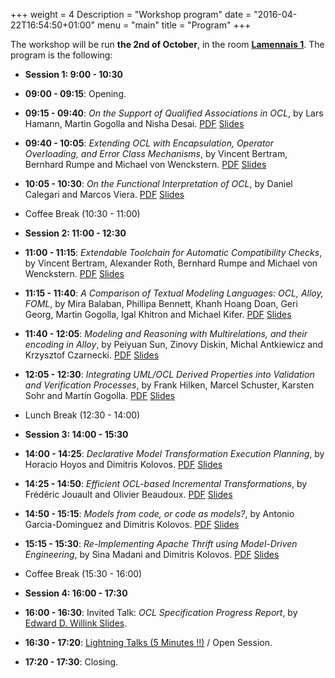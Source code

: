 +++
weight = 4
Description = "Workshop program"
date = "2016-04-22T16:54:50+01:00"
menu = "main"
title = "Program"
+++

The workshop will be run __the 2nd of October__, in the room [__Lamennais 1__](http://models2016.irisa.fr/wp-content/uploads/2015/09/rooms.png). The program is the following:

* __Session 1: 9:00 - 10:30__
 * __09:00 - 09:15__: Opening.
 * __09:15 - 09:40__: _On the Support of Qualified Associations in OCL_, by Lars Hamann, Martin Gogolla and Nisha Desai. [PDF](/2016/papers/OCL16_paper_8.pdf) [Slides](http://www.db.informatik.uni-bremen.de/publications/intern/ocl2016-talk-regular-lh-mg-nd.pdf)
 * __09:40 - 10:05__: _Extending OCL with Encapsulation, Operator Overloading, and Error Class Mechanisms_, by Vincent Bertram, Bernhard Rumpe and Michael von Wenckstern. [PDF](/2016/papers/OCL16_paper_12.pdf) [Slides](/2016/presentations/161002_OCL16_presentation_encapsulation.pdf)
 * __10:05 - 10:30__: _On the Functional Interpretation of OCL_, by Daniel Calegari and Marcos Viera. [PDF](/2016/papers/OCL16_paper_2.pdf) [Slides](/2016/presentations/FunctionalInterpretationOCL.pdf)

* Coffee Break (10:30 - 11:00)

* __Session 2: 11:00 - 12:30__
 * __11:00 - 11:15__: _Extendable Toolchain for Automatic Compatibility Checks_, by Vincent Bertram, Alexander Roth, Bernhard Rumpe and Michael von Wenckstern. [PDF](/2016/papers/OCL16_paper_11.pdf) [Slides](/2016/presentations/161002_OCL16_presentation_toolchain.pdf)
 * __11:15 - 11:40__: _A Comparison of Textual Modeling Languages: OCL, Alloy, FOML_, by Mira Balaban, Phillipa Bennett, Khanh Hoang Doan, Geri Georg, Martin Gogolla, Igal Khitron and Michael Kifer. [PDF](/2016/papers/OCL16_paper_3.pdf) [Slides](/2016/presentations/OCL03_Presentation.pdf)
 * __11:40 - 12:05__: _Modeling and Reasoning with Multirelations, and their encoding in Alloy_, by Peiyuan Sun, Zinovy Diskin, Michal Antkiewicz and Krzysztof Czarnecki. [PDF](/2016/papers/OCL16_paper_10.pdf) [Slides](/2016/presentations/OCL16Diskin.pdf)
 * __12:05 - 12:30__: _Integrating UML/OCL Derived Properties into Validation and Verification Processes_, by Frank Hilken, Marcel Schuster, Karsten Sohr and Martin Gogolla. [PDF](/2016/papers/OCL16_paper_5.pdf) [Slides](/2016/presentations/ocl16-derived-expressions-hilken.pdf)

* Lunch Break (12:30 - 14:00)

* __Session 3: 14:00 - 15:30__
 * __14:00 - 14:25__: _Declarative Model Transformation Execution Planning_, by Horacio Hoyos and Dimitris Kolovos. [PDF](/2016/papers/OCL16_paper_6.pdf) [Slides](http://prezi.com/5adugyh5ixvx/?utm_campaign=share&utm_medium=copy&rc=ex0share)
 * __14:25 - 14:50__: _Efficient OCL-based Incremental Transformations_, by Frédéric Jouault and Olivier Beaudoux. [PDF](/2016/papers/OCL16_paper_14.pdf) [Slides](/2016/presentations/OCL2016-paper14.pdf)
 * __14:50 - 15:15__: _Models from code, or code as models?_, by Antonio Garcia-Dominguez and Dimitris Kolovos. [PDF](/2016/papers/OCL16_paper_4.pdf) [Slides](http://www.slideshare.net/bluezio/ocl16-slides-models-from-code-or-code-as-a-model)
 * __15:15 - 15:30__: _Re-Implementing Apache Thrift using Model-Driven Engineering_, by Sina Madani and Dimitris Kolovos. [PDF](/2016/papers/OCL16_paper_7.pdf) [Slides](http://www.slideshare.net/dskolovos/reimplementing-apache-thrift-using-modeldriven-engineering-technologies-an-experience-report)

* Coffee Break (15:30 - 16:00)

* __Session 4: 16:00 - 17:30__
 * __16:00 - 16:30__: Invited Talk: _OCL Specification Progress Report_, by [Edward D. Willink ](https://uk.linkedin.com/in/ed-willink-369726) [Slides](http://www.eclipse.org/modeling/mdt/ocl/docs/publications/OCL2016Spec/OCLStatus.odp).
 * __16:30 - 17:20__: [Lightning Talks (5 Minutes !!)](/2016/news.html) / Open Session.
 * __17:20 - 17:30__: Closing.

